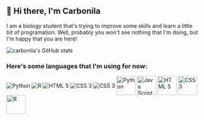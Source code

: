 ## 🍄 Hi there, I'm Carbonila

I am a biology student that's trying to improve some skills and learn a little bit of programation. Well, probably you won't see nothing that I'm doing, but I'm happy that you are here!

![carbonila's GitHub stats](https://github-readme-stats.vercel.app/api?username=Carbonila&show_icons=true&theme=dracula)



### Here's some languages that I'm using for now:
<div style = "display: inline_block">
  <img align = "center" alt = "Python" src = "https://img.shields.io/badge/Python-3776AB?style=for-the-badge&logo=python&logoColor=white" />
  <img align = "center" alt = "R" src = "https://img.shields.io/badge/R-276DC3?style=for-the-badge&logo=r&logoColor=white" />
  <img align = "center" alt = "HTML 5" src = "https://img.shields.io/badge/HTML5-E34F26?style=for-the-badge&logo=html5&logoColor=white" />
  <img align = "center" alt = "CSS 3" src = "https://img.shields.io/badge/CSS3-1572B6?style=for-the-badge&logo=css3&logoColor=white" />
  <img align = "center" alt = "CSS 3" src = "https://img.shields.io/badge/JavaScript-F7DF1E?style=for-the-badge&logo=javascript&logoColor=black" />
  
  <img height = 50 width = 50 align = "center" alt = "Python" src="https://cdn.jsdelivr.net/gh/devicons/devicon/icons/python/python-original.svg" />
  <img height = 50 width = 50 align = "center" alt = "Java Script" src="https://cdn.jsdelivr.net/gh/devicons/devicon/icons/javascript/javascript-original.svg" />
  <img height = 50 width = 50 align = "center" alt = "HTML 5" src="https://cdn.jsdelivr.net/gh/devicons/devicon/icons/html5/html5-original-wordmark.svg" />
  <img height = 50 width = 50 align = "center" alt = "CSS 3" src="https://cdn.jsdelivr.net/gh/devicons/devicon/icons/css3/css3-original-wordmark.svg" />
  <img height = 50 width = 50 align = "center" alt = "R" src="https://cdn.jsdelivr.net/gh/devicons/devicon/icons/r/r-original.svg" />
</div>
